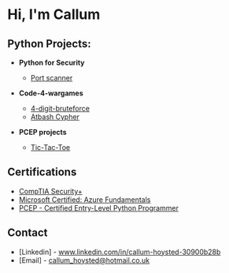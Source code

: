 <h1>Hi, I'm Callum</h1>

<h2>Python Projects:</h2>

- <b>Python for Security</b>
  - [Port scanner]()

- <b>Code-4-wargames</b>
  - [4-digit-bruteforce](https://github.com/callum-2000/4-digit-bruteforce)
  - [Atbash Cypher](https://github.com/callum-2000/Atbash-Cypher)
 
- <b>PCEP projects</b>
  - [Tic-Tac-Toe](https://github.com/callum-2000/Tic-Tac-Toe)


<h2>Certifications</h2>

- [CompTIA Security+](https://www.comptia.org/certifications/security)
- [Microsoft Certified: Azure Fundamentals](https://learn.microsoft.com/en-us/credentials/certifications/azure-fundamentals/)
- [PCEP - Certified Entry-Level Python Programmer](https://pythoninstitute.org/pcep)

<h2>Contact</h2>

- [Linkedin] - www.linkedin.com/in/callum-hoysted-30900b28b
- [Email] - callum_hoysted@hotmail.co.uk

<!--
**callum-2000/callum-2000** is a ✨ _special_ ✨ repository because its `README.md` (this file) appears on your GitHub profile.

Here are some ideas to get you started:

- 🔭 I’m currently working on ...
- 🌱 I’m currently learning ...
- 👯 I’m looking to collaborate on ...
- 🤔 I’m looking for help with ...
- 💬 Ask me about ...
- 📫 How to reach me: ...
- 😄 Pronouns: ...
- ⚡ Fun fact: ...
-->
